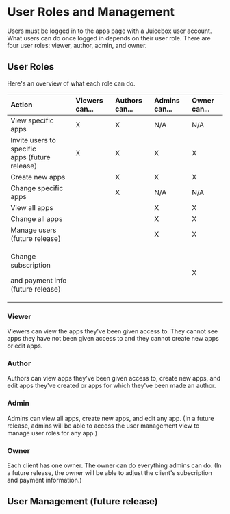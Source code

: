 # User Roles and Management

Users must be logged in to the apps page with a Juicebox user account. What users can do once logged in depends on their user role.  There are four user roles: viewer, author, admin, and owner. 

## User Roles

Here's an overview of what each role can do. 

<table>
  <thead>
    <tr>
      <th style="text-align:left">Action</th>
      <th style="text-align:left">Viewers can...</th>
      <th style="text-align:left">Authors can...</th>
      <th style="text-align:left">Admins can...</th>
      <th style="text-align:left">Owner can...</th>
    </tr>
  </thead>
  <tbody>
    <tr>
      <td style="text-align:left">View specific apps</td>
      <td style="text-align:left">X</td>
      <td style="text-align:left">X</td>
      <td style="text-align:left">N/A</td>
      <td style="text-align:left">N/A</td>
    </tr>
    <tr>
      <td style="text-align:left">Invite users to specific
        <br />apps (future release)</td>
      <td style="text-align:left">X</td>
      <td style="text-align:left">X</td>
      <td style="text-align:left">X</td>
      <td style="text-align:left">X</td>
    </tr>
    <tr>
      <td style="text-align:left">Create new apps</td>
      <td style="text-align:left"></td>
      <td style="text-align:left">X</td>
      <td style="text-align:left">X</td>
      <td style="text-align:left">X</td>
    </tr>
    <tr>
      <td style="text-align:left">Change specific apps</td>
      <td style="text-align:left"></td>
      <td style="text-align:left">X</td>
      <td style="text-align:left">N/A</td>
      <td style="text-align:left">N/A</td>
    </tr>
    <tr>
      <td style="text-align:left">View all apps</td>
      <td style="text-align:left"></td>
      <td style="text-align:left"></td>
      <td style="text-align:left">X</td>
      <td style="text-align:left">X</td>
    </tr>
    <tr>
      <td style="text-align:left">Change all apps</td>
      <td style="text-align:left"></td>
      <td style="text-align:left"></td>
      <td style="text-align:left">X</td>
      <td style="text-align:left">X</td>
    </tr>
    <tr>
      <td style="text-align:left">Manage users (future release)</td>
      <td style="text-align:left"></td>
      <td style="text-align:left"></td>
      <td style="text-align:left">X</td>
      <td style="text-align:left">X</td>
    </tr>
    <tr>
      <td style="text-align:left">
        <p>Change subscription</p>
        <p>and payment info (future release)</p>
      </td>
      <td style="text-align:left"></td>
      <td style="text-align:left"></td>
      <td style="text-align:left"></td>
      <td style="text-align:left">X</td>
    </tr>
  </tbody>
</table>

### Viewer

Viewers can view the apps they've been given access to. They cannot see apps they have not been given access to and they cannot create new apps or edit apps. 

### Author

Authors can view apps they've been given access to, create new apps, and edit apps they've created or apps for which they've been made an author.  

### Admin

 Admins can view all apps, create new apps, and edit any app. \(In a future release, admins will be able to access the user management view to manage user roles for any app.\) 

### Owner

Each client has one owner. The owner can do everything admins can do. \(In a future release, the owner will be able to adjust the client's subscription and payment information.\) 

## User Management \(future release\)

